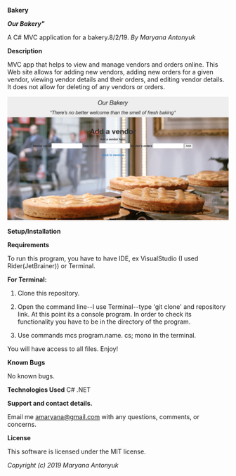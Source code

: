 **Bakery**

**_Our Bakery"_**

A C# MVC application for a bakery.8/2/19. *By Maryana Antonyuk*

**Description**

MVC app that helps to view and manage vendors and orders online.
This Web site allows for adding new vendors, adding new orders for a given vendor, viewing vendor details and their orders, and editing vendor details. It does not allow for deleting of any vendors or orders.  

![Screenshot](bakery.png)


****Setup/Installation****

**Requirements**

To run this program, you have to have IDE, ex VisualStudio (I used Rider(JetBrainer)) or Terminal.

**For Terminal:**

1. Clone this repository.

2. Open the command line--I use Terminal--type 'git clone' and repository link.
At this point its a console program. In order to check its functionality you have to be in the directory of the program. 
3. Use commands mcs program.name. cs; mono in the terminal.


You will have access to all files. Enjoy!

**Known Bugs**

No known bugs.

**Technologies Used**
C#
.NET

**Support and contact details.**

Email me amaryana@gmail.com with any questions, comments, or concerns.

**License**

This software is licensed under the MIT license.

_Copyright (c) 2019 Maryana Antonyuk_

